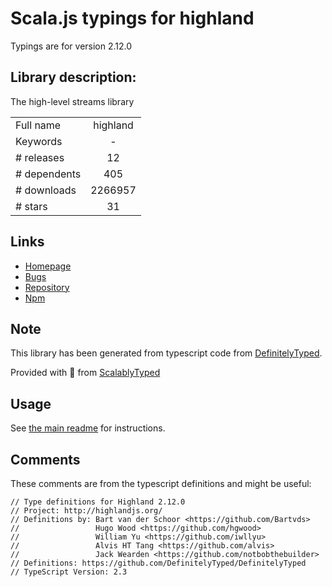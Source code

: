 
# Scala.js typings for highland

Typings are for version 2.12.0

## Library description:
The high-level streams library

|                    |                 |
| ------------------ | :-------------: |
| Full name          | highland |
| Keywords           | - |
| # releases         | 12 |
| # dependents       | 405 |
| # downloads        | 2266957 |
| # stars            | 31 |

## Links
- [Homepage](http://highlandjs.org/)
- [Bugs](https://github.com/caolan/highland/issues)
- [Repository](https://github.com/caolan/highland)
- [Npm](https://www.npmjs.com/package/highland)
    


## Note
This library has been generated from typescript code from [DefinitelyTyped](https://definitelytyped.org).

Provided with :purple_heart: from [ScalablyTyped](https://github.com/oyvindberg/ScalablyTyped)

## Usage
See [the main readme](../../readme.md) for instructions.

## Comments

These comments are from the typescript definitions and might be useful:
```
// Type definitions for Highland 2.12.0
// Project: http://highlandjs.org/
// Definitions by: Bart van der Schoor <https://github.com/Bartvds>
//                 Hugo Wood <https://github.com/hgwood>
//                 William Yu <https://github.com/iwllyu>
//                 Alvis HT Tang <https://github.com/alvis>
//                 Jack Wearden <https://github.com/notbobthebuilder>
// Definitions: https://github.com/DefinitelyTyped/DefinitelyTyped
// TypeScript Version: 2.3

```

